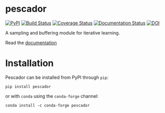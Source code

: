 pescador
========
[![PyPI](https://img.shields.io/pypi/v/pescador.svg)](https://pypi.python.org/pypi/pescador)
[![Build Status](https://travis-ci.org/pescadores/pescador.svg?branch=master)](https://travis-ci.org/pescadores/pescador)
[![Coverage Status](https://coveralls.io/repos/pescadores/pescador/badge.svg)](https://coveralls.io/r/pescadores/pescador)
[![Documentation Status](https://readthedocs.org/projects/pescador/badge/?version=latest)](https://readthedocs.org/projects/pescador/?badge=latest)
[![DOI](https://zenodo.org/badge/DOI/10.5281/zenodo.400700.svg)](https://doi.org/10.5281/zenodo.400700)

A sampling and buffering module for iterative learning.

Read the [documentation](http://pescador.readthedocs.org)


Installation
============

Pescador can be installed from PyPI through `pip`:
```
pip install pescador
```
or with `conda` using the `conda-forge` channel:
```
conda install -c conda-forge pescador
```
